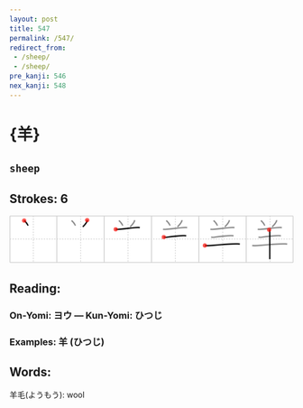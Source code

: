 ```yaml
---
layout: post
title: 547
permalink: /547/
redirect_from:
 - /sheep/
 - /sheep/
pre_kanji: 546
nex_kanji: 548
---
```


# {羊}

## `sheep`

## Strokes: 6

<div class="stroke"><img src="../images/E7BE8A.png" /></div>

## Reading:

### On-Yomi: ヨウ &mdash; Kun-Yomi: ひつじ

### Examples: 羊 (ひつじ)

## Words:

羊毛(ようもう): wool
